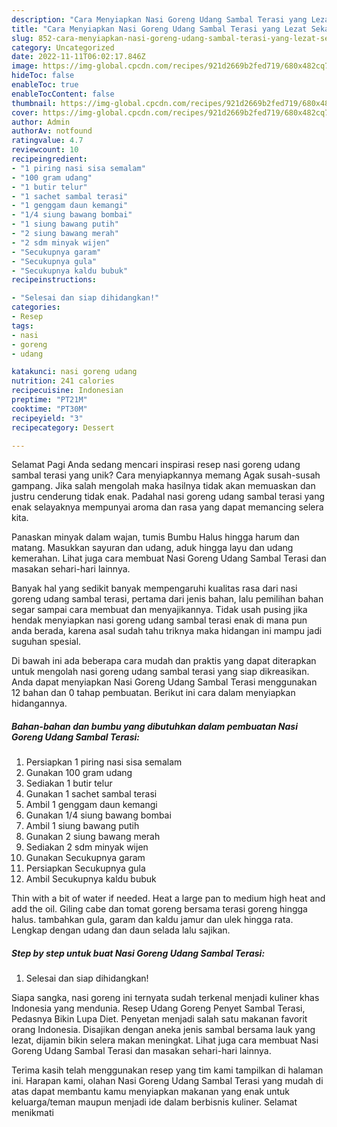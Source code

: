 ```yaml
---
description: "Cara Menyiapkan Nasi Goreng Udang Sambal Terasi yang Lezat Sekali, Mengugah Selera"
title: "Cara Menyiapkan Nasi Goreng Udang Sambal Terasi yang Lezat Sekali, Mengugah Selera"
slug: 852-cara-menyiapkan-nasi-goreng-udang-sambal-terasi-yang-lezat-sekali-mengugah-selera
category: Uncategorized
date: 2022-11-11T06:02:17.846Z
image: https://img-global.cpcdn.com/recipes/921d2669b2fed719/680x482cq70/nasi-goreng-udang-sambal-terasi-foto-resep-utama.jpg
hideToc: false
enableToc: true
enableTocContent: false
thumbnail: https://img-global.cpcdn.com/recipes/921d2669b2fed719/680x482cq70/nasi-goreng-udang-sambal-terasi-foto-resep-utama.jpg
cover: https://img-global.cpcdn.com/recipes/921d2669b2fed719/680x482cq70/nasi-goreng-udang-sambal-terasi-foto-resep-utama.jpg
author: Admin
authorAv: notfound
ratingvalue: 4.7
reviewcount: 10
recipeingredient:
- "1 piring nasi sisa semalam"
- "100 gram udang"
- "1 butir telur"
- "1 sachet sambal terasi"
- "1 genggam daun kemangi"
- "1/4 siung bawang bombai"
- "1 siung bawang putih"
- "2 siung bawang merah"
- "2 sdm minyak wijen"
- "Secukupnya garam"
- "Secukupnya gula"
- "Secukupnya kaldu bubuk"
recipeinstructions:

- "Selesai dan siap dihidangkan!"
categories:
- Resep
tags:
- nasi
- goreng
- udang

katakunci: nasi goreng udang 
nutrition: 241 calories
recipecuisine: Indonesian
preptime: "PT21M"
cooktime: "PT30M"
recipeyield: "3"
recipecategory: Dessert

---
```



Selamat Pagi Anda sedang mencari inspirasi resep nasi goreng udang sambal terasi yang unik? Cara menyiapkannya memang Agak susah-susah gampang. Jika salah mengolah maka hasilnya tidak akan memuaskan dan justru cenderung tidak enak. Padahal nasi goreng udang sambal terasi yang enak selayaknya mempunyai aroma dan rasa yang dapat memancing selera kita.


Panaskan minyak dalam wajan, tumis Bumbu Halus hingga harum dan matang. Masukkan sayuran dan udang, aduk hingga layu dan udang kemerahan. Lihat juga cara membuat Nasi Goreng Udang Sambal Terasi dan masakan sehari-hari lainnya.

Banyak hal yang sedikit banyak mempengaruhi kualitas rasa dari nasi goreng udang sambal terasi, pertama dari jenis bahan, lalu pemilihan bahan segar sampai cara membuat dan menyajikannya. Tidak usah pusing jika hendak menyiapkan nasi goreng udang sambal terasi enak di mana pun anda berada, karena asal sudah tahu triknya maka hidangan ini mampu jadi suguhan spesial.


Di bawah ini ada beberapa cara mudah dan praktis yang dapat diterapkan untuk mengolah nasi goreng udang sambal terasi yang siap dikreasikan. Anda dapat menyiapkan Nasi Goreng Udang Sambal Terasi menggunakan 12 bahan dan 0 tahap pembuatan. Berikut ini cara dalam menyiapkan hidangannya.

<!--inarticleads1-->

##### Bahan-bahan dan bumbu yang dibutuhkan dalam pembuatan Nasi Goreng Udang Sambal Terasi:

1. Persiapkan 1 piring nasi sisa semalam
1. Gunakan 100 gram udang
1. Sediakan 1 butir telur
1. Gunakan 1 sachet sambal terasi
1. Ambil 1 genggam daun kemangi
1. Gunakan 1/4 siung bawang bombai
1. Ambil 1 siung bawang putih
1. Gunakan 2 siung bawang merah
1. Sediakan 2 sdm minyak wijen
1. Gunakan Secukupnya garam
1. Persiapkan Secukupnya gula
1. Ambil Secukupnya kaldu bubuk


Thin with a bit of water if needed. Heat a large pan to medium high heat and add the oil. Giling cabe dan tomat goreng bersama terasi goreng hingga halus. tambahkan gula, garam dan kaldu jamur dan ulek hingga rata. Lengkap dengan udang dan daun selada lalu sajikan. 

<!--inarticleads2-->

##### Step by step untuk buat Nasi Goreng Udang Sambal Terasi:


1. Selesai dan siap dihidangkan!

Siapa sangka, nasi goreng ini ternyata sudah terkenal menjadi kuliner khas Indonesia yang mendunia. Resep Udang Goreng Penyet Sambal Terasi, Pedasnya Bikin Lupa Diet. Penyetan menjadi salah satu makanan favorit orang Indonesia. Disajikan dengan aneka jenis sambal bersama lauk yang lezat, dijamin bikin selera makan meningkat. Lihat juga cara membuat Nasi Goreng Udang Sambal Terasi dan masakan sehari-hari lainnya. 

Terima kasih telah menggunakan resep yang tim kami tampilkan di halaman ini. Harapan kami, olahan Nasi Goreng Udang Sambal Terasi yang mudah di atas dapat membantu kamu menyiapkan makanan yang enak untuk keluarga/teman maupun menjadi ide dalam berbisnis kuliner. Selamat menikmati
